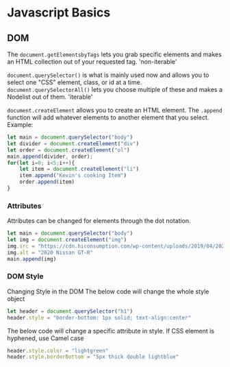 # Javascript Basics

## DOM

The `document.getElementsbyTags` lets you grab specific elements and makes an HTML collection out of your requested tag. 'non-iterable'

`document.querySelector()` is what is mainly used now and allows you to select one "CSS" element, class, or id at a time. `document.querySelectorAll()` lets you choose multiple of these and makes a Nodelist out of them. 'iterable'

`document.createElement` allows you to create an HTML element. The `.append` function will add whatever elements to another element that you select. Example:

```Javascript
let main = document.querySelector("body")
let divider = document.createElement("div")
let order = document.createElement("ol")
main.append(divider, order);
for(let i=0; i<5;i++){
    let item = document.createElement("li")
    item.append("Kevin's cooking Item")
    order.append(item)
}
```

### Attributes

Attributes can be changed for elements through the dot notation.

```Javascript
let main = document.querySelector("body")
let img = document.createElement("img")
img.src = "https://cdn.hiconsumption.com/wp-content/uploads/2019/04/2020-Nissan-GT-R-Nismo-Edition-0-Hero-1087x725.jpg"
img.alt = "2020 Nissan GT-R"
main.append(img)
```

### DOM Style

Changing Style in the DOM
The below code will change the whole style object

```Javascript
let header = document.querySelector("h1")
header.style = "border-bottom: 1px solid; text-align:center"
```

The below code will change a specific attribute in style. If CSS element is hyphened, use Camel case

```Javascript
header.style.color = "lightgreen"
header.style.borderBottom = "5px thick double lightblue"
```
